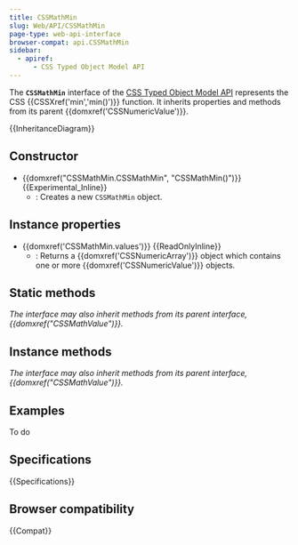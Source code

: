 ```yaml
---
title: CSSMathMin
slug: Web/API/CSSMathMin
page-type: web-api-interface
browser-compat: api.CSSMathMin
sidebar:
  - apiref:
      - CSS Typed Object Model API
---
```


The **`CSSMathMin`** interface of the [CSS Typed Object Model API](/en-US/docs/Web/API/CSS_Object_Model) represents the CSS {{CSSXref('min','min()')}} function. It inherits properties and methods from its parent {{domxref('CSSNumericValue')}}.

{{InheritanceDiagram}}

## Constructor

- {{domxref("CSSMathMin.CSSMathMin", "CSSMathMin()")}} {{Experimental_Inline}}
  - : Creates a new `CSSMathMin` object.

## Instance properties

- {{domxref('CSSMathMin.values')}} {{ReadOnlyInline}}
  - : Returns a {{domxref('CSSNumericArray')}} object which contains one or more {{domxref('CSSNumericValue')}} objects.

## Static methods

_The interface may also inherit methods from its parent interface, {{domxref("CSSMathValue")}}._

## Instance methods

_The interface may also inherit methods from its parent interface, {{domxref("CSSMathValue")}}._

## Examples

To do

## Specifications

{{Specifications}}

## Browser compatibility

{{Compat}}
